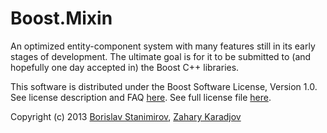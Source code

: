 Boost.Mixin
===========

An optimized entity-component system with many features still in its early stages 
of development. The ultimate goal is for it to be submitted to (and hopefully one
day accepted in) the Boost C++ libraries.

This software is distributed under the Boost Software License, Version 1.0.
See license description and FAQ [here](http://www.boost.org/users/license.html). 
See full license file [here](http://www.boost.org/LICENSE_1_0.txt).

Copyright (c) 2013 [Borislav Stanimirov](http://github.com/iboB), [Zahary Karadjov](http://github.com/zah)

